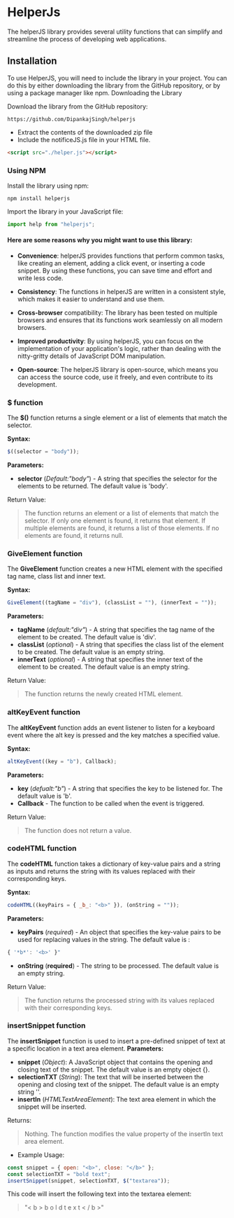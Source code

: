 # HelperJs

The helperJS library provides several utility functions that can simplify and streamline the process of developing web applications.

## Installation

To use HelperJS, you will need to include the library in your project. You can do this by either downloading the library from the GitHub repository, or by using a package manager like npm.
Downloading the Library

Download the library from the GitHub repository:

    https://github.com/DipankajSingh/helperjs

- Extract the contents of the downloaded zip file
- Include the notificeJS.js file in your HTML file.

```html
<script src="./helper.js"></script>
```

### Using NPM

Install the library using npm:

```
npm install helperjs
```

Import the library in your JavaScript file:

```js
import help from "helperjs";
```

#### Here are some reasons why you might want to use this library:

- **Convenience**: helperJS provides functions that perform common tasks, like creating an element, adding a click event, or inserting a code snippet. By using these functions, you can save time and effort and write less code.

- **Consistency**: The functions in helperJS are written in a consistent style, which makes it easier to understand and use them.

- **Cross-browser** compatibility: The library has been tested on multiple browsers and ensures that its functions work seamlessly on all modern browsers.

- **Improved productivity**: By using helperJS, you can focus on the implementation of your application's logic, rather than dealing with the nitty-gritty details of JavaScript DOM manipulation.

- **Open-source**: The helperJS library is open-source, which means you can access the source code, use it freely, and even contribute to its development.

### $ function

The **$()** function returns a single element or a list of elements that match the selector.

**Syntax:**

```js
$((selector = "body"));
```

**Parameters:**

- **selector** (_Default:"body"_) - A string that specifies the selector for the elements to be returned. The default value is 'body'.

Return Value:

> The function returns an element or a list of elements that match the selector. If only one element is found, it returns that element. If multiple elements are found, it returns a list of those elements. If no elements are found, it returns null.

### GiveElement function

The **GiveElement** function creates a new HTML element with the specified tag name, class list and inner text.

**Syntax:**

```js
GiveElement((tagName = "div"), (classList = ""), (innerText = ""));
```

**Parameters:**

- **tagName** (_default:"div"_) - A string that specifies the tag name of the element to be created. The default value is 'div'.
- **classList** (_optional_) - A string that specifies the class list of the element to be created. The default value is an empty string.
- **innerText** (_optional_) - A string that specifies the inner text of the element to be created. The default value is an empty string.

Return Value:

> The function returns the newly created HTML element.

### altKeyEvent function

The **altKeyEvent** function adds an event listener to listen for a keyboard event where the alt key is pressed and the key matches a specified value.

**Syntax:**

```js
altKeyEvent((key = "b"), Callback);
```

**Parameters:**

- **key** (_defualt:"b"_) - A string that specifies the key to be listened for. The default value is 'b'.
- **Callback** - The function to be called when the event is triggered.

Return Value:

> The function does not return a value.

### codeHTML function

The **codeHTML** function takes a dictionary of key-value pairs and a string as inputs and returns the string with its values replaced with their corresponding keys.

**Syntax:**

```js
codeHTML((keyPairs = { _b_: "<b>" }), (onString = ""));
```

**Parameters:**

- **keyPairs** (_required_) - An object that specifies the key-value
  pairs to be used for replacing values in the string. The default value is :

```js
{ '*b*': '<b>' }"
```

- **onString** (**required**) - The string to be processed. The default value is an empty string.

Return Value:

> The function returns the processed string with its values replaced with their corresponding keys.

### insertSnippet function

The **insertSnippet** function is used to insert a pre-defined snippet of text at a specific location in a text area element.
**Parameters:**

- **snippet** (_Object_): A JavaScript object that contains the opening and closing text of the snippet. The default value is an empty object {}.
- **selectionTXT** (_String_): The text that will be inserted between the opening and closing text of the snippet. The default value is an empty string ''.
- **insertIn** (_HTMLTextAreaElement_): The text area element in which the snippet will be inserted.

Returns:

> Nothing. The function modifies the value property of the insertIn text area element.

- Example Usage:

```js
const snippet = { open: "<b>", close: "</b>" };
const selectionTXT = "bold text";
insertSnippet(snippet, selectionTXT, $("textarea"));
```

This code will insert the following text into the textarea element:

> "< b > b o l d t e x t < / b >"
